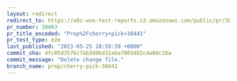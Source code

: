 ```yaml
---
layout: redirect
redirect_to: https://a8c-woo-test-reports.s3.amazonaws.com/public/pr/38463/e2e/index.html
pr_number: 38463
pr_title_encoded: "Prep%2Fcherry+pick+38441"
pr_test_type: e2e
last_published: "2023-05-25 18:59:39 +0000"
commit_sha: 4fc05d3576c7ab3d8bd31aba7803d82c4a60c16a
commit_message: "Delete change file."
branch_name: prep/cherry-pick-38441
---
```

